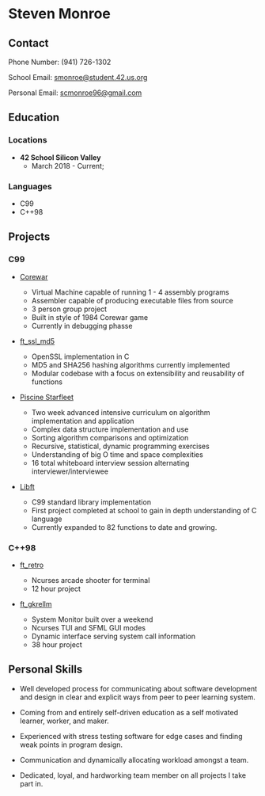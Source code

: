 # Steven Monroe

## Contact

Phone Number:	(941) 726-1302

School Email:	smonroe@student.42.us.org

Personal Email:	scmonroe96@gmail.com

## Education

### Locations

- **42 School Silicon Valley**
	- March 2018 - Current; 

### Languages

- C99
- C++98

## Projects

### C99


* [Corewar](https://github.com/smonroe4242/Corewar)

	- Virtual Machine capable of running 1 - 4 assembly programs
	- Assembler capable of producing executable files from source
	- 3 person group project
	- Built in style of 1984 Corewar game
	- Currently in debugging phasse

* [ft_ssl_md5](https://github.com/smonroe4242/ft_ssl_md5)

	- OpenSSL implementation in C
	- MD5 and SHA256 hashing algorithms currently implemented
	- Modular codebase with a focus on extensibility and reusability of functions

* [Piscine Starfleet](https://github.com/smonroe4242/Piscine_Starfleet)

	- Two week advanced intensive curriculum on algorithm implementation and application
	- Complex data structure implementation and use
	- Sorting algorithm comparisons and optimization
	- Recursive, statistical, dynamic programming exercises
	- Understanding of big O time and space complexities
	- 16 total whiteboard interview session alternating interviewer/interviewee

* [Libft](https://github.com/smonroe4242/libft)

	- C99 standard library implementation
	- First project completed at school to gain in depth understanding of C language
	- Currently expanded to 82 functions to date and growing.


### C++98


* [ft_retro](https://github.com/smonroe4242/ft_retro)

	- Ncurses arcade shooter for terminal
	- 12 hour project

* [ft_gkrellm](https://github.com/smonroe4242/ft_gkrellm)

	- System Monitor built over a weekend
	- Ncurses TUI and SFML GUI modes
	- Dynamic interface serving system call information
	- 38 hour project

## Personal Skills

- Well developed process for communicating about software development and design in clear and explicit ways from peer to peer learning system.

- Coming from and entirely self-driven education as a self motivated learner, worker, and maker.

- Experienced with stress testing software for edge cases and finding weak points in program design.

- Communication and dynamically allocating workload amongst a team.

- Dedicated, loyal, and hardworking team member on all projects I take part in.
